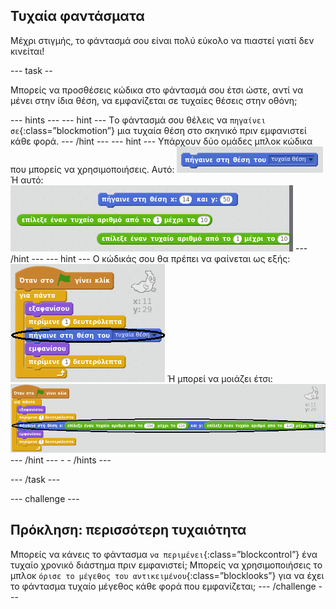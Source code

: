 ## Τυχαία φαντάσματα

Μέχρι στιγμής, το φάντασμά σου είναι πολύ εύκολο να πιαστεί γιατί δεν κινείται!

\--- task --

Μπορείς να προσθέσεις κώδικα στο φάντασμά σου έτσι ώστε, αντί να μένει στην ίδια θέση, να εμφανίζεται σε τυχαίες θέσεις στην οθόνη;

\--- hints \--- \--- hint \--- Tο φάντασμά σου θέλεις να `πηγαίνει σε`{:class=”blockmotion”} μια τυχαία θέση στο σκηνικό πριν εμφανιστεί κάθε φορά. \--- /hint \--- \--- hint \--- Υπάρχουν δύο ομάδες μπλοκ κώδικα που μπορείς να χρησιμοποιήσεις. Αυτό: ![screenshot](images/ghost-random-blocks-1.png) Ή αυτό: ![screenshot](images/ghost-random-blocks-2.png) \--- /hint \--- \--- hint \--- Ο κώδικάς σου θα πρέπει να φαίνεται ως εξής: ![screenshot](images/ghost-random-code-1.png) Ή μπορεί να μοιάζει έτσι: ![screenshot](images/ghost-random-code-2.png) \--- /hint \--- - - /hints \---

\--- /task \---

\--- challenge \---

## Πρόκληση: περισσότερη τυχαιότητα

Μπορείς να κάνεις το φάντασμα `να περιμένει`{:class=”blockcontrol”} ένα τυχαίο χρονικό διάστημα πριν εμφανιστεί; Μπορείς να χρησιμοποιήσεις το μπλοκ `όρισε το μέγεθος του αντικειμένου`{:class=”blocklooks”} για να έχει το φάντασμα τυχαίο μέγεθος κάθε φορά που εμφανίζεται; \--- /challenge \---